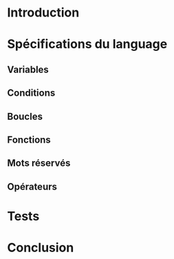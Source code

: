 # Introduction

# Spécifications du language

## Variables

## Conditions

## Boucles

## Fonctions

## Mots réservés

## Opérateurs

# Tests

# Conclusion

